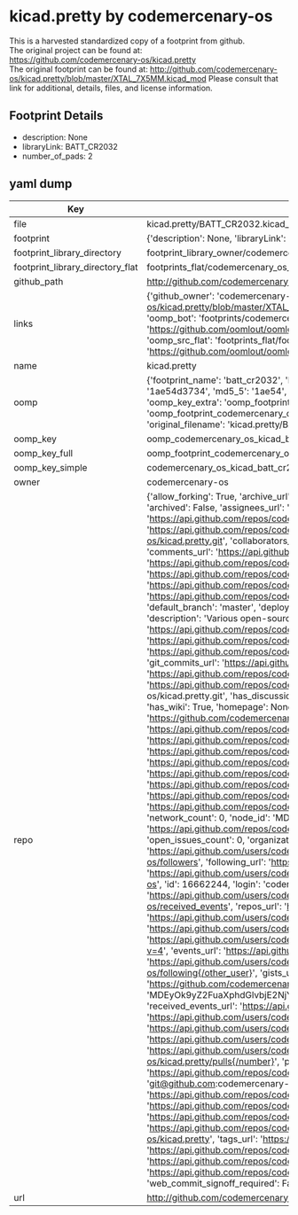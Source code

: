 # kicad.pretty by codemercenary-os  
This is a harvested standardized copy of a footprint from github.  
The original project can be found at:  
https://github.com/codemercenary-os/kicad.pretty  
The original footprint can be found at:
http://github.com/codemercenary-os/kicad.pretty/blob/master/XTAL_7X5MM.kicad_mod
Please consult that link for additional, details, files, and license information.  
## Footprint Details
* description: None  
* libraryLink: BATT_CR2032  
* number_of_pads: 2  
## yaml dump  
| Key | Value |  
| --- | --- |  
| file | kicad.pretty/BATT_CR2032.kicad_mod |  
| footprint | {'description': None, 'libraryLink': 'BATT_CR2032', 'number_of_pads': 2} |  
| footprint_library_directory | footprint_library_owner/codemercenary-os_kicad.pretty |  
| footprint_library_directory_flat | footprints_flat/codemercenary_os_kicad_batt_cr2032/working |  
| github_path | http://github.com/codemercenary-os/kicad.pretty/blob/master/BATT_CR2032.kicad_mod |  
| links | {'github_owner': 'codemercenary-os', 'github_repo_name': 'kicad.pretty', 'github_src': 'http://github.com/codemercenary-os/kicad.pretty/blob/master/XTAL_7X5MM.kicad_mod', 'github_src_repo': 'https://github.com/codemercenary-os/kicad.pretty', 'oomp_bot': 'footprints/codemercenary_os_kicad_batt_cr2032/working', 'oomp_bot_github': 'https://github.com/oomlout/oomlout_oomp_footprint_bot/tree/main/footprints/codemercenary_os_kicad_batt_cr2032/working', 'oomp_src_flat': 'footprints_flat/footprints_flat/codemercenary_os_kicad_batt_cr2032/working', 'oomp_src_flat_github': 'https://github.com/oomlout/oomlout_oomp_footprint_src/tree/main/footprints_flat/codemercenary_os_kicad_batt_cr2032/working'} |  
| name | kicad.pretty |  
| oomp | {'footprint_name': 'batt_cr2032', 'library_name': 'kicad', 'md5': '1ae54d3734088732000ddf9a6e54d638', 'md5_10': '1ae54d3734', 'md5_5': '1ae54', 'md5_6': '1ae54d', 'oomp_key': 'oomp_codemercenary_os_kicad_batt_cr2032', 'oomp_key_extra': 'oomp_footprint_codemercenary_os_kicad_batt_cr2032', 'oomp_key_full': 'oomp_footprint_codemercenary_os_kicad_batt_cr2032_1ae54d', 'oomp_key_simple': 'codemercenary_os_kicad_batt_cr2032', 'original_filename': 'kicad.pretty/BATT_CR2032.kicad_mod', 'owner_name': 'codemercenary_os'} |  
| oomp_key | oomp_codemercenary_os_kicad_batt_cr2032 |  
| oomp_key_full | oomp_footprint_codemercenary_os_kicad_batt_cr2032 |  
| oomp_key_simple | codemercenary_os_kicad_batt_cr2032 |  
| owner | codemercenary-os |  
| repo | {'allow_forking': True, 'archive_url': 'https://api.github.com/repos/codemercenary-os/kicad.pretty/{archive_format}{/ref}', 'archived': False, 'assignees_url': 'https://api.github.com/repos/codemercenary-os/kicad.pretty/assignees{/user}', 'blobs_url': 'https://api.github.com/repos/codemercenary-os/kicad.pretty/git/blobs{/sha}', 'branches_url': 'https://api.github.com/repos/codemercenary-os/kicad.pretty/branches{/branch}', 'clone_url': 'https://github.com/codemercenary-os/kicad.pretty.git', 'collaborators_url': 'https://api.github.com/repos/codemercenary-os/kicad.pretty/collaborators{/collaborator}', 'comments_url': 'https://api.github.com/repos/codemercenary-os/kicad.pretty/comments{/number}', 'commits_url': 'https://api.github.com/repos/codemercenary-os/kicad.pretty/commits{/sha}', 'compare_url': 'https://api.github.com/repos/codemercenary-os/kicad.pretty/compare/{base}...{head}', 'contents_url': 'https://api.github.com/repos/codemercenary-os/kicad.pretty/contents/{+path}', 'contributors_url': 'https://api.github.com/repos/codemercenary-os/kicad.pretty/contributors', 'created_at': '2016-01-12T07:15:20Z', 'default_branch': 'master', 'deployments_url': 'https://api.github.com/repos/codemercenary-os/kicad.pretty/deployments', 'description': 'Various open-source KiCad footprints', 'disabled': False, 'downloads_url': 'https://api.github.com/repos/codemercenary-os/kicad.pretty/downloads', 'events_url': 'https://api.github.com/repos/codemercenary-os/kicad.pretty/events', 'fork': False, 'forks': 0, 'forks_count': 0, 'forks_url': 'https://api.github.com/repos/codemercenary-os/kicad.pretty/forks', 'full_name': 'codemercenary-os/kicad.pretty', 'git_commits_url': 'https://api.github.com/repos/codemercenary-os/kicad.pretty/git/commits{/sha}', 'git_refs_url': 'https://api.github.com/repos/codemercenary-os/kicad.pretty/git/refs{/sha}', 'git_tags_url': 'https://api.github.com/repos/codemercenary-os/kicad.pretty/git/tags{/sha}', 'git_url': 'git://github.com/codemercenary-os/kicad.pretty.git', 'has_discussions': False, 'has_downloads': True, 'has_issues': True, 'has_pages': False, 'has_projects': True, 'has_wiki': True, 'homepage': None, 'hooks_url': 'https://api.github.com/repos/codemercenary-os/kicad.pretty/hooks', 'html_url': 'https://github.com/codemercenary-os/kicad.pretty', 'id': 49482338, 'is_template': False, 'issue_comment_url': 'https://api.github.com/repos/codemercenary-os/kicad.pretty/issues/comments{/number}', 'issue_events_url': 'https://api.github.com/repos/codemercenary-os/kicad.pretty/issues/events{/number}', 'issues_url': 'https://api.github.com/repos/codemercenary-os/kicad.pretty/issues{/number}', 'keys_url': 'https://api.github.com/repos/codemercenary-os/kicad.pretty/keys{/key_id}', 'labels_url': 'https://api.github.com/repos/codemercenary-os/kicad.pretty/labels{/name}', 'language': None, 'languages_url': 'https://api.github.com/repos/codemercenary-os/kicad.pretty/languages', 'license': None, 'merges_url': 'https://api.github.com/repos/codemercenary-os/kicad.pretty/merges', 'milestones_url': 'https://api.github.com/repos/codemercenary-os/kicad.pretty/milestones{/number}', 'mirror_url': None, 'name': 'kicad.pretty', 'network_count': 0, 'node_id': 'MDEwOlJlcG9zaXRvcnk0OTQ4MjMzOA==', 'notifications_url': 'https://api.github.com/repos/codemercenary-os/kicad.pretty/notifications{?since,all,participating}', 'open_issues': 0, 'open_issues_count': 0, 'organization': {'avatar_url': 'https://avatars.githubusercontent.com/u/16662244?v=4', 'events_url': 'https://api.github.com/users/codemercenary-os/events{/privacy}', 'followers_url': 'https://api.github.com/users/codemercenary-os/followers', 'following_url': 'https://api.github.com/users/codemercenary-os/following{/other_user}', 'gists_url': 'https://api.github.com/users/codemercenary-os/gists{/gist_id}', 'gravatar_id': '', 'html_url': 'https://github.com/codemercenary-os', 'id': 16662244, 'login': 'codemercenary-os', 'node_id': 'MDEyOk9yZ2FuaXphdGlvbjE2NjYyMjQ0', 'organizations_url': 'https://api.github.com/users/codemercenary-os/orgs', 'received_events_url': 'https://api.github.com/users/codemercenary-os/received_events', 'repos_url': 'https://api.github.com/users/codemercenary-os/repos', 'site_admin': False, 'starred_url': 'https://api.github.com/users/codemercenary-os/starred{/owner}{/repo}', 'subscriptions_url': 'https://api.github.com/users/codemercenary-os/subscriptions', 'type': 'Organization', 'url': 'https://api.github.com/users/codemercenary-os'}, 'owner': {'avatar_url': 'https://avatars.githubusercontent.com/u/16662244?v=4', 'events_url': 'https://api.github.com/users/codemercenary-os/events{/privacy}', 'followers_url': 'https://api.github.com/users/codemercenary-os/followers', 'following_url': 'https://api.github.com/users/codemercenary-os/following{/other_user}', 'gists_url': 'https://api.github.com/users/codemercenary-os/gists{/gist_id}', 'gravatar_id': '', 'html_url': 'https://github.com/codemercenary-os', 'id': 16662244, 'login': 'codemercenary-os', 'node_id': 'MDEyOk9yZ2FuaXphdGlvbjE2NjYyMjQ0', 'organizations_url': 'https://api.github.com/users/codemercenary-os/orgs', 'received_events_url': 'https://api.github.com/users/codemercenary-os/received_events', 'repos_url': 'https://api.github.com/users/codemercenary-os/repos', 'site_admin': False, 'starred_url': 'https://api.github.com/users/codemercenary-os/starred{/owner}{/repo}', 'subscriptions_url': 'https://api.github.com/users/codemercenary-os/subscriptions', 'type': 'Organization', 'url': 'https://api.github.com/users/codemercenary-os'}, 'private': False, 'pulls_url': 'https://api.github.com/repos/codemercenary-os/kicad.pretty/pulls{/number}', 'pushed_at': '2016-02-01T00:01:18Z', 'releases_url': 'https://api.github.com/repos/codemercenary-os/kicad.pretty/releases{/id}', 'size': 286, 'ssh_url': 'git@github.com:codemercenary-os/kicad.pretty.git', 'stargazers_count': 0, 'stargazers_url': 'https://api.github.com/repos/codemercenary-os/kicad.pretty/stargazers', 'statuses_url': 'https://api.github.com/repos/codemercenary-os/kicad.pretty/statuses/{sha}', 'subscribers_count': 2, 'subscribers_url': 'https://api.github.com/repos/codemercenary-os/kicad.pretty/subscribers', 'subscription_url': 'https://api.github.com/repos/codemercenary-os/kicad.pretty/subscription', 'svn_url': 'https://github.com/codemercenary-os/kicad.pretty', 'tags_url': 'https://api.github.com/repos/codemercenary-os/kicad.pretty/tags', 'teams_url': 'https://api.github.com/repos/codemercenary-os/kicad.pretty/teams', 'temp_clone_token': None, 'topics': [], 'trees_url': 'https://api.github.com/repos/codemercenary-os/kicad.pretty/git/trees{/sha}', 'updated_at': '2016-01-12T07:26:05Z', 'url': 'https://api.github.com/repos/codemercenary-os/kicad.pretty', 'visibility': 'public', 'watchers': 0, 'watchers_count': 0, 'web_commit_signoff_required': False} |  
| url | http://github.com/codemercenary-os/kicad.pretty |  

